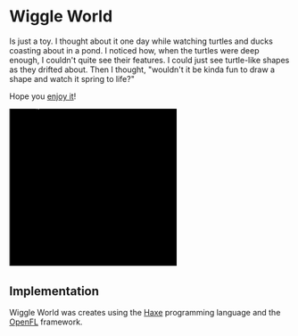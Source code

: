 # Wiggle World

Is just a toy.  I thought about it one day while watching turtles and
ducks coasting about in a pond. I noticed how, when the turtles were
deep enough, I couldn't quite see their features. I could just see
turtle-like shapes as they drifted about.  Then I thought, "wouldn't it
be kinda fun to draw a shape and watch it spring to life?"

Hope you [enjoy it](https://cbeo.github.io/wiggle-world)!

<img src="https://raw.githubusercontent.com/cbeo/WiggleWorldApp/master/wiggle-world-demo.gif"
     width="300px"/>


## Implementation


Wiggle World was creates using the [Haxe](https://haxe.org)
programming language and the [OpenFL](https://openfl.org) framework.
